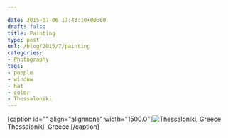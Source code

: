 ```yaml
---

date: 2015-07-06 17:43:10+00:00
draft: false
title: Painting
type: post
url: /blog/2015/7/painting
categories:
- Photography
tags:
- people
- window
- hat
- color
- Thessaloniki
---
```


[caption id="" align="alignnone" width="1500.0"]![ Thessaloniki, Greece ](/images/2015-07-06-20157painting/image-asset.jpeg)
 Thessaloniki, Greece [/caption]

